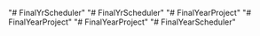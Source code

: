 "# FinalYrScheduler" 
"# FinalYrScheduler" 
"# FinalYearProject" 
"# FinalYearProject" 
"# FinalYearProject" 
"# FinalYearScheduler" 
